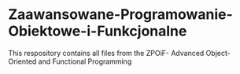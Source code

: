 # Zaawansowane-Programowanie-Obiektowe-i-Funkcjonalne
This respository contains all files from the ZPOiF- Advanced Object-Oriented and Functional Programming

